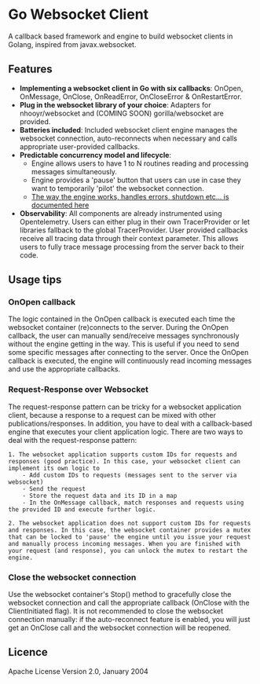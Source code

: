 # Go Websocket Client

A callback based framework and engine to build websocket clients in Golang, inspired from javax.websocket.

## Features

- **Implementing a websocket client in Go with six callbacks**: OnOpen, OnMessage, OnClose, OnReadError, OnCloseError & OnRestartError.
- **Plug in the websocket library of your choice**: Adapters for nhooyr/websocket and (COMING SOON) gorilla/websocket are provided.
- **Batteries included**: Included websocket client engine manages the websocket connection, auto-reconnects when necessary and calls appropriate user-provided callbacks.
- **Predictable concurrency model and lifecycle**: 
    - Engine allows users to have 1 to N routines reading and processing messages simultaneously.
    - Engine provides a 'pause' button that users can use in case they want to temporarily 'pilot' the websocket connection.
    - [The way the engine works, handles errors, shutdown etc... is documented here](./documentation/websocket_client_engine_operations.md)
- **Observability**: All components are already instrumented using Opentelemetry. Users can either plug in their own TracerProvider or let libraries fallback to the global TracerProvider. User provided callbacks receive all tracing data through their context parameter. This allows users to fully trace message processing from the server back to their code.

## Usage tips

### OnOpen callback

The logic contained in the OnOpen callback is executed each time the websocket container (re)connects to the server. During the OnOpen callback, the user can manually send/receive messages synchronously without the engine getting in the way. This is useful if you need to send some specific messages after connecting to the server. Once the OnOpen callback is executed, the engine will continuously read incoming messages and use the appropriate callbacks.

### Request-Response over Websocket

The request-response pattern can be tricky for a websocket application client, because a response to a request can be mixed with other publications/responses. In addition, you have to deal with a callback-based engine that executes your client application logic. There are two ways to deal with the request-response pattern:

    1. The websocket application supports custom IDs for requests and responses (good practice). In this case, your websocket client can implement its own logic to
        - Add custom IDs to requests (messages sent to the server via websocket)
        - Send the request
        - Store the request data and its ID in a map
        - In the OnMessage callback, match responses and requests using the provided ID and execute further logic.
    
    2. The websocket application does not support custom IDs for requests and responses. In this case, the websocket container provides a mutex that can be locked to 'pause' the engine until you issue your request and manually process incoming messages. When you are finished with your request (and response), you can unlock the mutex to restart the engine.

### Close the websocket connection

Use the websocket container's Stop() method to gracefully close the websocket connection and call the appropriate callback (OnClose with the ClientInitiated flag). It is not recommended to close the websocket connection manually: if the auto-reconnect feature is enabled, you will just get an OnClose call and the websocket connection will be reopened.

## Licence

Apache License Version 2.0, January 2004